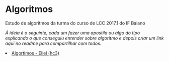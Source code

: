 # Algoritmos
Estudo de algoritmos da turma do curso de LCC 2017.1 do IF Baiano

*Á ideia é o seguinte, cada um fazer uma apostila ou algo do tipo explicando o que conseguiu entender sobre algoritmo e depois criar um link aqui no readme para compartilhar com todos.*

<li><a href="./hc3/estudos-algortimos-hc3.md">Algortimos - Eliel (hc3)</a></li>